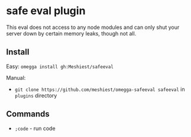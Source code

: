 # safe eval plugin

This eval does not access to any node modules and can only shut your server down by certain memory leaks, though not all.

## Install

Easy: `omegga install gh:Meshiest/safeeval`

Manual:

* `git clone https://github.com/meshiest/omegga-safeeval safeeval` in `plugins` directory

## Commands

 * `;code` - run code

